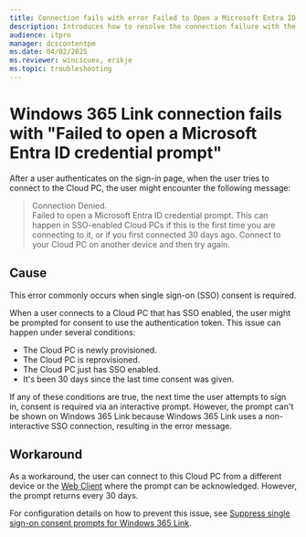 ```yaml
---
title: Connection fails with error Failed to Open a Microsoft Entra ID Credential Prompt
description: Introduces how to resolve the connection failure with the "Failed to open a Microsoft Entra ID credential prompt" error.
audience: itpro
manager: dcscontentpm
ms.date: 04/02/2025
ms.reviewer: wincicuex, erikje
ms.topic: troubleshooting
---
```

# Windows 365 Link connection fails with "Failed to open a Microsoft Entra ID credential prompt"

After a user authenticates on the sign-in page, when the user tries to connect to the Cloud PC, the user might encounter the following message:

> Connection Denied.  
> Failed to open a Microsoft Entra ID credential prompt. This can happen in SSO-enabled Cloud PCs if this is the first time you are connecting to it, or if you first connected 30 days ago. Connect to your Cloud PC on another device and then try again.

## Cause

This error commonly occurs when single sign-on (SSO) consent is required.

When a user connects to a Cloud PC that has SSO enabled, the user might be prompted for consent to use the authentication token. This issue can happen under several conditions:

* The Cloud PC is newly provisioned.
* The Cloud PC is reprovisioned.
* The Cloud PC just has SSO enabled.
* It's been 30 days since the last time consent was given.

If any of these conditions are true, the next time the user attempts to sign in, consent is required via an interactive prompt. However, the prompt can't be shown on Windows 365 Link because Windows 365 Link uses a non-interactive SSO connection, resulting in the error message.

## Workaround

As a workaround, the user can connect to this Cloud PC from a different device or the [Web Client](https://windows365.microsoft.com) where the prompt can be acknowledged. However, the prompt returns every 30 days.

For configuration details on how to prevent this issue, see [Suppress single sign-on consent prompts for Windows 365 Link](/windows-365/link/single-sign-on-suppress).
